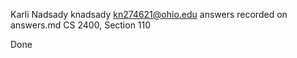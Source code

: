 Karli Nadsady
knadsady
kn274621@ohio.edu
answers recorded on answers.md
CS 2400, Section 110

Done

